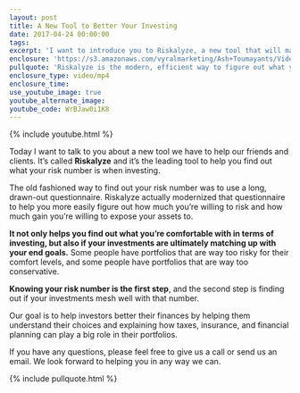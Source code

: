 ```yaml
---
layout: post
title: A New Tool to Better Your Investing
date: 2017-04-24 00:00:00
tags:
excerpt: 'I want to introduce you to Riskalyze, a new tool that will make finding your risk number and enhancing your financial portfolio a breeze.'
enclosure: 'https://s3.amazonaws.com/vyralmarketing/Ash+Toumayants/Videos/2017/A+New+Tool+to+Better+Your+Investing.mp4'
pullquote: 'Riskalyze is the modern, efficient way to figure out what your risk number is.'
enclosure_type: video/mp4
enclosure_time:
use_youtube_image: true
youtube_alternate_image:
youtube_code: WrBJaw0i1K8
---
```



{% include youtube.html %}

Today I want to talk to you about a new tool we have to help our friends and clients. It’s called **Riskalyze** and it’s the leading tool to help you find out what your risk number is when investing.&nbsp;

The old fashioned way to find out your risk number was to use a long, drawn-out questionnaire. Riskalyze actually modernized that questionnaire to help you more easily figure out how much you’re willing to risk and how much gain you’re willing to expose your assets to.&nbsp;

**It not only helps you find out what you’re comfortable with in terms of investing, but also if your investments are ultimately matching up with your end goals.** Some people have portfolios that are way too risky for their comfort levels, and some people have portfolios that are way too conservative.

**Knowing your risk number is the first step**, and the second step is finding out if your investments mesh well with that number.&nbsp;

Our goal is to help investors better their finances by helping them understand their choices and explaining how taxes, insurance, and financial planning can play a big role in their portfolios.&nbsp;

If you have any questions, please feel free to give us a call or send us an email. We look forward to helping you in any way we can.

{% include pullquote.html %}
